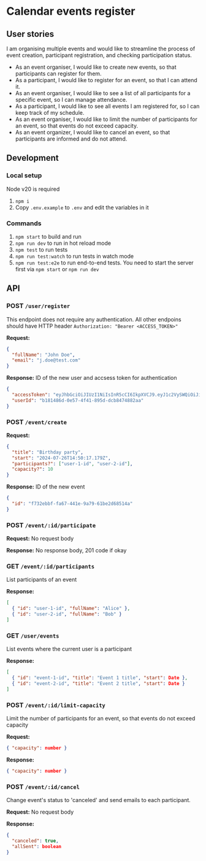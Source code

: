 # Calendar events register

## User stories

I am organising multiple events and would like to streamline the process of event creation,
participant registration, and checking participation status.

- As an event organiser, I would like to create new events, so that participants can register
  for them.
- As a participant, I would like to register for an event, so that I can attend it.
- As an event organiser, I would like to see a list of all participants for a specific event, so I
  can manage attendance.
- As a participant, I would like to see all events I am registered for, so I can keep track of
  my schedule.
- As an event organiser, I would like to limit the number of participants for an event, so
  that events do not exceed capacity.
- As an event organizer, I would like to cancel an event, so that participants
  are informed and do not attend.

## Development
### Local setup

Node v20 is required

1. `npm i`
2. Copy `.env.example` to `.env` and edit the variables in it

### Commands

1. `npm start` to build and run
2. `npm run dev` to run in hot reload mode
3. `npm test` to run tests
4. `npm run test:watch` to run tests in watch mode
5. `npm run test:e2e` to run end-to-end tests. You need to start the server first via `npm start` or `npm run dev`

## API

### POST `/user/register`
This endpoint does not require any authentication. All other endpoins should have HTTP header `Authorization: "Bearer <ACCESS_TOKEN>"`

**Request:**
```json
{
  "fullName": "John Doe",
  "email": "j.doe@test.com"
}
```
**Response:** ID of the new user and accsess token for authentication
```json
{
  "accessToken": "eyJhbGciOiJIUzI1NiIsInR5cCI6IkpXVCJ9.eyJ1c2VySWQiOiJiMTgxNDg2ZC0wZTU3LTRmNDEtODk1ZC1kY2I4NDc0ODgyYWEiLCJpYXQiOjE3MjIwMDQ4NDIsImV4cCI6MTcyMjYwOTY0Mn0.3VzaT55vA-0KJONmDVyOQrlY3BJGG6pG6iVbcWgQHkI",
  "userId": "b181486d-0e57-4f41-895d-dcb8474882aa"
}
```

### POST `/event/create`
**Request:**
```json
{
  "title": "Birthday party",
  "start": "2024-07-26T14:50:17.179Z",
  "participants?": ["user-1-id", "user-2-id"],
  "capacity?": 10
}
```
**Response:** ID of the new event
```json
{
  "id": "f732ebbf-fa67-441e-9a79-61be2d68514a"
}
```

### POST `/event/:id/participate`

**Request:** No request body

**Response:** No response body, 201 code if okay

### GET `/event/:id/participants`

List participants of an event

**Response:**
```json
[
  { "id": "user-1-id", "fullName": "Alice" },
  { "id": "user-2-id", "fullName": "Bob" }
]
```

### GET `/user/events`

List events where the current user is a participant

**Response:**
```json
[
  { "id": "event-1-id", "title": "Event 1 title", "start": Date },
  { "id": "event-2-id", "title": "Event 2 title", "start": Date }
]
```

### POST `/event/:id/limit-capacity`

Limit the number of participants for an event, so that events do not exceed
capacity

**Request:**
```json
{ "capacity": number }
```

**Response:**
```json
{ "capacity": number }
```

### POST `/event/:id/cancel`

Change event's status to 'canceled' and send emails to each participant.

**Request:** No request body

**Response:**
```json
{
  "canceled": true,
  "allSent": boolean
}
```
